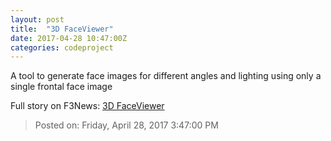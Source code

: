 ```yaml
---
layout: post
title:  "3D FaceViewer"
date: 2017-04-28 10:47:00Z
categories: codeproject
---
```


A tool to generate face images for different angles and lighting using only a single frontal face image


Full story on F3News: [3D FaceViewer](http://www.f3nws.com/n/xxFA2H)

> Posted on: Friday, April 28, 2017 3:47:00 PM
